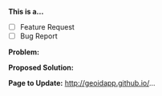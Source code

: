 <!-- Thanks for filing an issue! Before submitting, please fill in the following information. -->

<!--Required Information-->

**This is a...**
<!-- choose one by changing [ ] to [x] -->
- [ ] Feature Request
- [ ] Bug Report

**Problem:**


**Proposed Solution:**


**Page to Update:**
http://geoidapp.github.io/...

<!--Optional Information (remove the comment tags around information you would like to include)-->
<!--Kubernetes Version:-->

<!--Additional Information:-->
